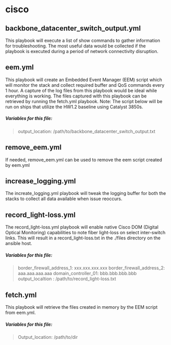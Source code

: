 # cisco

## backbone_datacenter_switch_output.yml
This playbook will execute a list of show commands to gather information for troubleshooting. The most useful data would be collected if the playbook is executed during a period of network connectivity disruption. 

## eem.yml 
This playbook will create an Embedded Event Manager (EEM) script which will monitor the stack and collect required buffer and QoS commands every 1 hour. A capture of the log files from this playbook would be ideal while everything is working. The files captured with this playbook can be retrieved by running the fetch.yml playbook.
Note: The script below will be run on ships that utilize the HW1.2 baseline using Catalyst 3850s.

##### Variables for this file: 
> output_location: /path/to/backbone_datacenter_switch_output.txt

## remove_eem.yml
If needed, remove_eem.yml can be used to remove the eem script created by eem.yml

## increase_logging.yml
The increate_logging.yml playbook will tweak the logging buffer for both the stacks to collect all data available when issue reoccurs.

## record_light-loss.yml
The record_light-loss.yml playbook will enable native Cisco DOM (Digital Optical Monitoring) capabilities to note fiber light-loss on select inter-switch links. This will result in a record_light-loss.txt in the ./files directory on the ansible host.

##### Variables for this file: 
> border_firewall_address_1: xxx.xxx.xxx.xxx
> border_firewall_address_2: aaa.aaa.aaa.aaa
> domain_controller_01: bbb.bbb.bbb.bbb
> output_localtion : /path/to/record_light-loss.txt

## fetch.yml
This playbook will retrieve the files created in memory by the EEM script from eem.yml.

##### Variables for this file:
> Output_location: /path/to/dir
